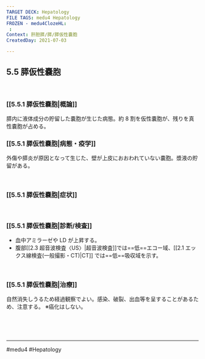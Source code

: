 ```yaml
---
TARGET DECK: Hepatology
FILE TAGS: medu4 Hepatology
FROZEN - medu4ClozeHL:
 : 
Context: 肝胆膵/膵/膵仮性嚢胞
CreatedDay: 2021-07-03

---
```


## 5.5 膵仮性嚢胞

<br>

### [[5.5.1 膵仮性嚢胞|概論]]
膵内に液体成分の貯留した嚢胞が生じた病態。約 8 割を仮性嚢胞が、残りを真性嚢胞が占める。

### [[5.5.1 膵仮性嚢胞|病態・疫学]]
外傷や膵炎が原因となって生じた、壁が上皮におおわれていない嚢胞。漿液の貯留がある。

<br>

### [[5.5.1 膵仮性嚢胞|症状]]


<br>

### [[5.5.1 膵仮性嚢胞|診断/検査]]
* 血中アミラーゼや LD が上昇する。
* 腹部[[2.3 超音波検査〈US〉|超音波検査]]では==低==エコー域、[[2.1 エックス線検査(一般撮影・CT)|CT]] では==低==吸収域を示す。
<!--ID: 1625819548369-->


<br>

### [[5.5.1 膵仮性嚢胞|治療]]
自然消失しうるため経過観察でよい。感染、破裂、出血等を呈することがあるため、注意する。  ※癌化はしない。
 

<br><br><br>

---
#medu4 #Hepatology  
